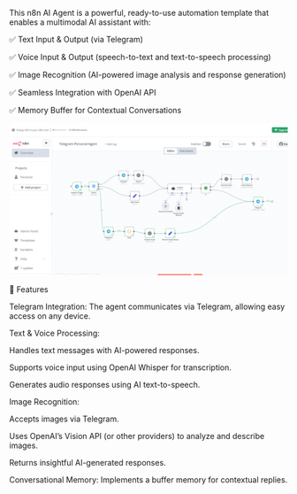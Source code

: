 This n8n AI Agent is a powerful, ready-to-use automation template that enables a multimodal AI assistant with:

✅ Text Input & Output (via Telegram)

✅ Voice Input & Output (speech-to-text and text-to-speech processing)

✅ Image Recognition (AI-powered image analysis and response generation)

✅ Seamless Integration with OpenAI API

✅ Memory Buffer for Contextual Conversations

![Agent json](AgentTelegram_Personal_MultimodalAgent.png)



🎯 Features

Telegram Integration: The agent communicates via Telegram, allowing easy access on any device.

Text & Voice Processing:

Handles text messages with AI-powered responses.

Supports voice input using OpenAI Whisper for transcription.

Generates audio responses using AI text-to-speech.

Image Recognition:

Accepts images via Telegram.

Uses OpenAI’s Vision API (or other providers) to analyze and describe images.

Returns insightful AI-generated responses.

Conversational Memory: Implements a buffer memory for contextual replies.
